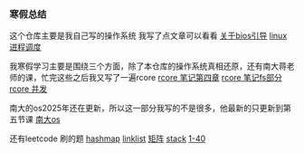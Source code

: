 ### 寒假总结
这个仓库主要是我自己写的操作系统
我写了点文章可以看看
[关于bios引导](关于bios引导.md)
[linux进程调度](linux进程调度.md)

我寒假学习主要是围绕三个方面，除了本仓库的操作系统真相还原，还有南大蒋老师的课，忙完这些之后我又写了一遍rcore
[rcore 笔记第四章](ch4.md)
[rcore 笔记fs部分](fs.md)
[rcore 并发](ch5和ch8并发.md)

南大的os2025年还在更新，所以这一部分我写的不是很多，他最新的只更新到第五节课
[南大os](jyyos.md)

还有leetcode 刷的题
[hashmap](lc_hashmap.md)
[linklist](lc_linklist.md)
[矩阵](lc_矩阵.md)
[stack](lc_stack.md)
[1-40](leetcodetop150刷题.md)
